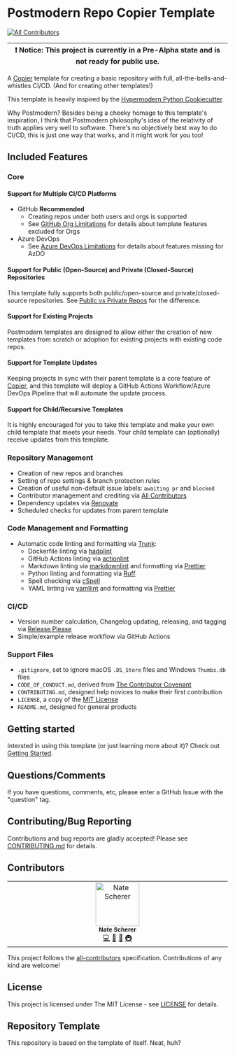 # Postmodern Repo Copier Template

[![All Contributors](https://img.shields.io/github/all-contributors/natescherer/postmodern-repo-copiertemplate?color=ee8449&style=flat-square)](#contributors)

| :exclamation: Notice: This project is currently in a Pre-Alpha state and is not ready for public use. |
| ----------------------------------------------------------------------------------------------------- |

A [Copier](https://github.com/copier-org/copier) template for creating a basic repository with full, all-the-bells-and-whistles CI/CD. (And for creating other templates!)

This template is heavily inspired by the [Hypermodern Python Cookiecutter](https://cookiecutter-hypermodern-python.readthedocs.io).

Why Postmodern? Besides being a cheeky homage to this template's inspiration, I think that Postmodern philosophy's idea of the relativity of truth applies very well to software. There's no objectively best way to do CI/CD, this is just one way that works, and it might work for you too!

## Included Features

### Core

#### Support for Multiple CI/CD Platforms

- GitHub **Recommended**
  - Creating repos under both users and orgs is supported
  - See [GitHub Org Limitations](docs/github_org_limitations.md) for details about template features excluded for Orgs
- Azure DevOps
  - See [Azure DevOps Limitations](docs/azure_devops_limitations.md) for details about features missing for AzDO

#### Support for Public (Open-Source) and Private (Closed-Source) Repositories

This template fully supports both public/open-source and private/closed-source repositories. See [Public vs Private Repos](docs/public_vs_private_repos.md) for the difference.

#### Support for Existing Projects

Postmodern templates are designed to allow either the creation of new templates from scratch or adoption for existing projects with existing code repos.

#### Support for Template Updates

Keeping projects in sync with their parent template is a core feature of [Copier](https://github.com/copier-org/copier), and this template will deploy a GitHub Actions Workflow/Azure DevOps Pipeline that will automate the update process.

#### Support for Child/Recursive Templates

It is highly encouraged for you to take this template and make your own child template that meets your needs. Your child template can (optionally) receive updates from this template.

### Repository Management

- Creation of new repos and branches
- Setting of repo settings & branch protection rules
- Creation of useful non-default issue labels: `awaiting pr` and `blocked`
- Contributor management and crediting via [All Contributors](https://allcontributors.org/)
- Dependency updates via [Renovate](https://github.com/marketplace/renovate/)
- Scheduled checks for updates from parent template

### Code Management and Formatting

- Automatic code linting and formatting via [Trunk](https://trunk.io):
  - Dockerfile linting via [hadolint](https://github.com/hadolint/hadolint)
  - GitHub Actions linting via [actionlint](https://github.com/rhysd/actionlint)
  - Markdown linting via [markdownlint](https://github.com/DavidAnson/markdownlint) and formatting via [Prettier](https://prettier.io/)
  - Python linting and formatting via [Ruff](https://github.com/astral-sh/ruff)
  - Spell checking via [cSpell](https://cspell.org/)
  - YAML linting iva [yamllint](https://github.com/adrienverge/yamllint) and formatting via [Prettier](https://prettier.io/)

### CI/CD

- Version number calculation, Changelog updating, releasing, and tagging via [Release Please](https://github.com/googleapis/release-please)
- Simple/example release workflow via GitHub Actions

### Support Files

- `.gitignore`, set to ignore macOS `.DS_Store` files and Windows `Thumbs.db` files
- `CODE_OF_CONDUCT.md`, derived from [The Contributor Covenant](https://www.contributor-covenant.org/)
- `CONTRIBUTING.md`, designed help novices to make their first contribution
- `LICENSE`, a copy of the [MIT License](https://choosealicense.com/licenses/mit/)
- `README.md`, designed for general products

## Getting started

Intersted in using this template (or just learning more about it)? Check out [Getting Started](docs/getting_started.md).

## Questions/Comments

If you have questions, comments, etc, please enter a GitHub Issue with the "question" tag.

## Contributing/Bug Reporting

Contributions and bug reports are gladly accepted! Please see [CONTRIBUTING.md](CONTRIBUTING.md) for details.

## Contributors

<!-- spell-checker:disable -->
<!-- ALL-CONTRIBUTORS-LIST:START - Do not remove or modify this section -->
<!-- prettier-ignore-start -->
<!-- markdownlint-disable -->
<table>
  <tbody>
    <tr>
      <td align="center" valign="top" width="14.28%"><a href="https://github.com/natescherer"><img src="https://avatars.githubusercontent.com/u/376408?v=4?s=100" width="100px;" alt="Nate Scherer"/><br /><sub><b>Nate Scherer</b></sub></a><br /><a href="#code-natescherer" title="Code">💻</a> <a href="#maintenance-natescherer" title="Maintenance">🚧</a> <a href="#doc-natescherer" title="Documentation">📖</a> <a href="#infra-natescherer" title="Infrastructure (Hosting, Build-Tools, etc)">🚇</a></td>
    </tr>
  </tbody>
</table>

<!-- markdownlint-restore -->
<!-- prettier-ignore-end -->

<!-- ALL-CONTRIBUTORS-LIST:END -->
<!-- spell-checker:enable -->

This project follows the [all-contributors](https://allcontributors.org) specification.
Contributions of any kind are welcome!

## License

This project is licensed under The MIT License - see [LICENSE](LICENSE) for details.

## Repository Template

This repository is based on the template of itself. Neat, huh?
